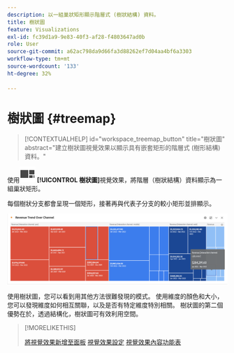 ```yaml
---
description: 以一組巢狀矩形顯示階層式 (樹狀結構) 資料。
title: 樹狀圖
feature: Visualizations
exl-id: fc39d1a9-9e83-40f3-af28-f4803647ad0b
role: User
source-git-commit: a62ac798da9d66fa3d88262ef7d04aa4bf6a3303
workflow-type: tm+mt
source-wordcount: '133'
ht-degree: 32%

---
```


# 樹狀圖 {#treemap}

<!-- markdownlint-disable MD034 -->

>[!CONTEXTUALHELP]
>id="workspace_treemap_button"
>title="樹狀圖"
>abstract="建立樹狀圖視覺效果以顯示具有嵌套矩形的階層式 (樹形結構) 資料。"

<!-- markdownlint-enable MD034 -->


使用![GraphTree](/help/assets/icons/GraphTree.svg) **[!UICONTROL 樹狀圖]**&#x200B;視覺效果，將階層（樹狀結構）資料顯示為一組巢狀矩形。

每個樹狀分支都會呈現一個矩形，接著再與代表子分支的較小矩形並排顯示。

![樹狀圖範例，顯示代表子分支的較小矩形圖磚。](assets/treemap.png)

使用樹狀圖，您可以看到用其他方法很難發現的模式。 使用維度的顏色和大小，您可以發現維度如何相互關聯，以及是否有特定維度特別相關。 樹狀圖的第二個優勢在於，透過結構化，樹狀圖可有效利用空間。


>[!MORELIKETHIS]
>
>[將視覺效果新增至面板](/help/analysis-workspace/visualizations/freeform-analysis-visualizations.md#add-visualizations-to-a-panel)
>[視覺效果設定](/help/analysis-workspace/visualizations/freeform-analysis-visualizations.md#settings)
>[視覺效果內容功能表](/help/analysis-workspace/visualizations/freeform-analysis-visualizations.md#context-menu)
>


